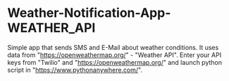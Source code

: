 # Weather-Notification-App-WEATHER_API

Simple app that sends SMS and E-Mail about weather conditions.
It uses data from "https://openweathermap.org/" - "Weather API".
Enter your API keys from "Twilio" and "https://openweathermap.org/" and launch python script in "https://www.pythonanywhere.com/".
